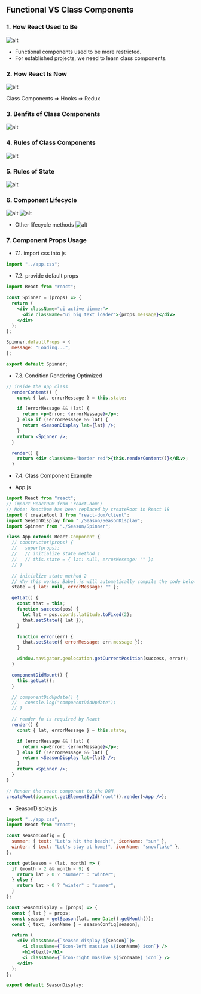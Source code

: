 ## Functional VS Class Components

### 1. How React Used to Be

![alt](./pictures/FnVsClass.jpg)

- Functional components used to be more restricted.
- For established projects, we need to learn class components.

### 2. How React Is Now

![alt](./pictures/FnVsClassNow.jpg)

Class Components => Hooks => Redux

### 3. Benfits of Class Components

![alt](./pictures/ClassBenefits.jpg)

### 4. Rules of Class Components

![alt](./pictures/classRules.jpg)

### 5. Rules of State

![alt](./pictures/StateRules.jpg)

### 6. Component Lifecycle

![alt](pictures/CompLifeCycle.jpg)
![alt](pictures/CompLifecycleUse.jpg)

- Other lifecycle methods
  ![alt](pictures/CompAllLifecycle.jpg)

### 7. Component Props Usage

- 7.1. import css into js

```jsx
import "../app.css";
```

- 7.2. provide default props

```jsx
import React from "react";

const Spinner = (props) => {
  return (
    <div className="ui active dimmer">
      <div className="ui big text loader">{props.message}</div>
    </div>
  );
};

Spinner.defaultProps = {
  message: "Loading...",
};

export default Spinner;
```

- 7.3. Condition Rendering Optimized

```jsx
// inside the App class
  renderContent() {
    const { lat, errorMessage } = this.state;

    if (errorMessage && !lat) {
      return <p>Error: {errorMessage}</p>;
    } else if (!errorMessage && lat) {
      return <SeasonDisplay lat={lat} />;
    }
    return <Spinner />;
  }

  render() {
    return <div className="border red">{this.renderContent()}</div>;
  }
```

- 7.4. Class Component Example

- App.js

```jsx
import React from "react";
// import ReactDOM from 'react-dom';
// Note: ReactDom has been replaced by createRoot in React 18
import { createRoot } from "react-dom/client";
import SeasonDisplay from "./Season/SeasonDisplay";
import Spinner from "./Season/Spinner";

class App extends React.Component {
  // constructor(props) {
  //   super(props);
  //   // initialize state method 1
  //   // this.state = { lat: null, errorMessage: "" };
  // }

  // initialize state method 2
  // Why this works: Babel.js will automatically compile the code below to a constructor function (with super called) in ES5
  state = { lat: null, errorMessage: "" };

  getLat() {
    const that = this;
    function success(pos) {
      let lat = pos.coords.latitude.toFixed(2);
      that.setState({ lat });
    }

    function error(err) {
      that.setState({ errorMessage: err.message });
    }

    window.navigator.geolocation.getCurrentPosition(success, error);
  }

  componentDidMount() {
    this.getLat();
  }

  // componentDidUpdate() {
  //   console.log("componentDidUpdate");
  // }

  // render fn is required by React
  render() {
    const { lat, errorMessage } = this.state;

    if (errorMessage && !lat) {
      return <p>Error: {errorMessage}</p>;
    } else if (!errorMessage && lat) {
      return <SeasonDisplay lat={lat} />;
    }
    return <Spinner />;
  }
}

// Render the react component to the DOM
createRoot(document.getElementById("root")).render(<App />);
```

- SeasonDisplay.js

```jsx
import "../app.css";
import React from "react";

const seasonConfig = {
  summer: { text: "Let's hit the beach!", iconName: "sun" },
  winter: { text: "Let's stay at home!", iconName: "snowflake" },
};

const getSeason = (lat, month) => {
  if (month > 2 && month < 9) {
    return lat > 0 ? "summer" : "winter";
  } else {
    return lat > 0 ? "winter" : "summer";
  }
};

const SeasonDisplay = (props) => {
  const { lat } = props;
  const season = getSeason(lat, new Date().getMonth());
  const { text, iconName } = seasonConfig[season];

  return (
    <div className={`season-display ${season}`}>
      <i className={`icon-left massive ${iconName} icon`} />
      <h1>{text}</h1>
      <i className={`icon-right massive ${iconName} icon`} />
    </div>
  );
};

export default SeasonDisplay;
```
